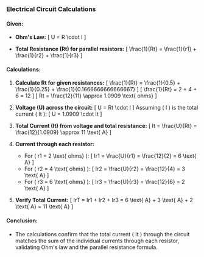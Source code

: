 ### Electrical Circuit Calculations

#### Given:
- **Ohm's Law:** 
  \[
  U = R \cdot I
  \]

- **Total Resistance (Rt) for parallel resistors:**
  \[
  \frac{1}{Rt} = \frac{1}{r1} + \frac{1}{r2} + \frac{1}{r3}
  \]

#### Calculations:
1. **Calculate Rt for given resistances:**
   \[
   \frac{1}{Rt} = \frac{1}{0.5} + \frac{1}{0.25} + \frac{1}{0.1666666666666667}
   \]
   \[
   \frac{1}{Rt} = 2 + 4 + 6 = 12
   \]
   \[
   Rt = \frac{12}{11} \approx 1.0909 \text{ ohms}
   \]

2. **Voltage (U) across the circuit:**
   \[
   U = Rt \cdot I
   \]
   Assuming \( I \) is the total current \( It \):
   \[
   U = 1.0909 \cdot It
   \]

3. **Total Current (It) from voltage and total resistance:**
   \[
   It = \frac{U}{Rt} = \frac{12}{1.0909} \approx 11 \text{ A}
   \]

4. **Current through each resistor:**
   - For \( r1 = 2 \text{ ohms} \):
     \[
     Ir1 = \frac{U}{r1} = \frac{12}{2} = 6 \text{ A}
     \]
   - For \( r2 = 4 \text{ ohms} \):
     \[
     Ir2 = \frac{U}{r2} = \frac{12}{4} = 3 \text{ A}
     \]
   - For \( r3 = 6 \text{ ohms} \):
     \[
     Ir3 = \frac{U}{r3} = \frac{12}{6} = 2 \text{ A}
     \]

5. **Verify Total Current:**
   \[
   IrT = Ir1 + Ir2 + Ir3 = 6 \text{ A} + 3 \text{ A} + 2 \text{ A} = 11 \text{ A}
   \]

#### Conclusion:
- The calculations confirm that the total current \( It \) through the circuit matches the sum of the individual currents through each resistor, validating Ohm's law and the parallel resistance formula.
